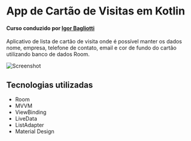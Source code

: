 # App de Cartão de Visitas em Kotlin
#### Curso conduzido por [Igor Bagliotti](https://www.linkedin.com/in/igor-rotondo-bagliotti-b1612b69/)

Aplicativo de lista de cartão de visita onde é possível manter os dados nome, empresa, telefone de contato, email e cor de fundo do cartão utilizando banco de dados Room.

![Screenshot](layout-card.png)


## Tecnologias utilizadas
- Room
- MVVM
- ViewBinding
- LiveData
- ListAdapter
- Material Design
